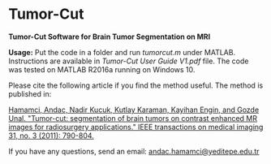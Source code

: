 # Tumor-Cut
**Tumor-Cut Software for Brain Tumor Segmentation on MRI**

**Usage:** Put the code in a folder and run _tumorcut.m_ under MATLAB. Instructions are available in _Tumor-Cut User Guide V1.pdf_ file. The code was tested on MATLAB R2016a running on Windows 10.

Please cite the following article if you find the method useful. The method is published in:

[Hamamci, Andac, Nadir Kucuk, Kutlay Karaman, Kayihan Engin, and Gozde Unal. "Tumor-cut: segmentation of brain tumors on contrast enhanced MR images for radiosurgery applications." IEEE transactions on medical imaging 31, no. 3 (2011): 790-804.](https://ieeexplore.ieee.org/abstract/document/6112681)

If you have any questions, send an email: [andac.hamamci@yeditepe.edu.tr](mailto:andac.hamamci@yeditepe.edu.tr)

